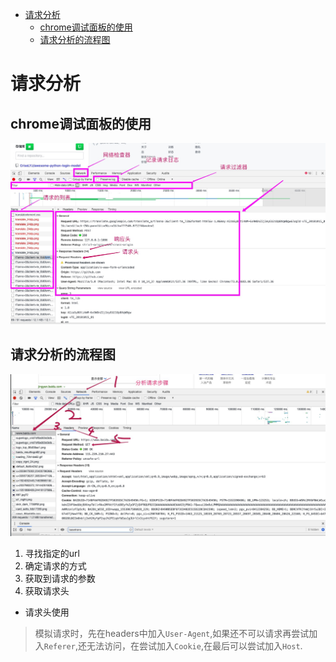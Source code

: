   * [请求分析](#请求分析)
    * [chrome调试面板的使用](#chrome调试面板的使用)
    * [请求分析的流程图](#请求分析的流程图)

# 请求分析
## chrome调试面板的使用

![](./images/chrom分析.jpg)



## 请求分析的流程图

![](./images/分析请求步骤jpg.jpg)

1. 寻找指定的url
2. 确定请求的方式
3. 获取到请求的参数
4. 获取请求头

- 请求头使用
> 模拟请求时，先在headers中加入``User-Agent``,如果还不可以请求再尝试加入``Referer``,还无法访问，在尝试加入``Cookie``,在最后可以尝试加入``Host``.
